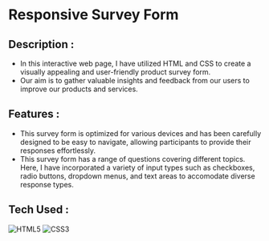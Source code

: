 # Responsive Survey Form

## Description :
- In this interactive web page, I have utilized HTML and CSS to create a visually appealing and user-friendly product survey form.
- Our aim is to gather valuable insights and feedback from our users to improve our products and services.

## Features :
- This survey form is optimized for various devices and has been carefully designed to be easy to navigate, allowing participants to provide their responses effortlessly.
- This survey form has a range of questions covering different topics. Here, I have incorporated a variety of input types such as checkboxes, radio buttons, dropdown menus, and text areas to accomodate diverse response types.

## Tech Used :
 ![HTML5](https://img.shields.io/badge/html5-%23E34F26.svg?style=for-the-badge&logo=html5&logoColor=white) ![CSS3](https://img.shields.io/badge/css3-%231572B6.svg?style=for-the-badge&logo=css3&logoColor=white)
      
